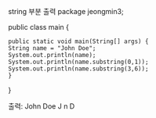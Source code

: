 string 부분 출력
package jeongmin3;

public class main {

	public static void main(String[] args) {
	String name = "John Doe";
	System.out.println(name);
	System.out.println(name.substring(0,1));
	System.out.println(name.substring(3,6));
	}

}

출력:
John Doe
J
n D
